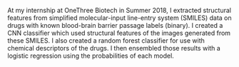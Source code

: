At my internship at OneThree Biotech in Summer 2018, I extracted structural features from simplified molecular-input line-entry system (SMILES) data on drugs with known blood-brain barrier passage labels (binary). I created a CNN classifier which used structural features of the images generated from these SMILES. I also created a random forest classifier for use with chemical descriptors of the drugs. I then ensembled those results with a logistic regression using the probabilities of each model.

